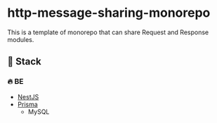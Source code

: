 # http-message-sharing-monorepo

This is a template of monorepo that can share Request and Response modules.

## 🚀 Stack

### 🔥 BE

- [NestJS](https://docs.nestjs.com/)
- [Prisma](https://www.prisma.io/)
  - MySQL
